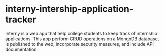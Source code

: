 # interny-intership-application-tracker
Interny is a web app that help college students to keep track of internship applications. This app perform CRUD operations on a MongoDB database, is published to the web, incorporate security measures, and include API documentation.
